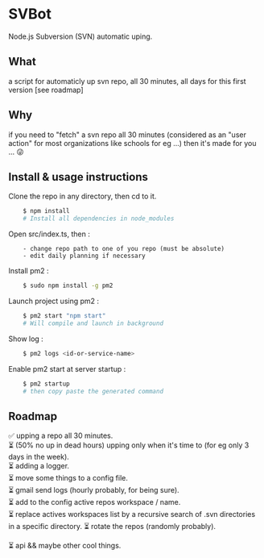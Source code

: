 # SVBot
Node.js Subversion (SVN) automatic uping.  

## What
a script for automaticly up svn repo, all 30 minutes, all days for this first version [see roadmap]

## Why
if you need to "fetch" a svn repo all 30 minutes (considered as an "user action" for most organizations like schools for eg ...) then it's made for you ... 😜

## Install & usage instructions
Clone the repo in any directory, then cd to it.  

```bash
    $ npm install
    # Install all dependencies in node_modules
```
  
Open src/index.ts, then :
```
    - change repo path to one of you repo (must be absolute)
    - edit daily planning if necessary
```

Install pm2 :
```bash
    $ sudo npm install -g pm2 
``` 

Launch project using pm2 :
```bash
    $ pm2 start "npm start"
    # Will compile and launch in background
```

Show log :
```bash
    $ pm2 logs <id-or-service-name>
```

Enable pm2 start at server startup :
```bash
    $ pm2 startup
    # then copy paste the generated command
```

## Roadmap
✅ upping a repo all 30 minutes.  
⏳ (50% no up in dead hours) upping only when it's time to (for eg only 3 days in the week).  
⏳ adding a logger.  
⏳ move some things to a config file.  
⏳ gmail send logs (hourly probably, for being sure).  
⏳ add to the config active repos workspace / name.  
⏳ replace actives workspaces list by a recursive search of .svn directories in a specific directory.
⏳ rotate the repos (randomly probably).  
  

⏳ api && maybe other cool things.  
